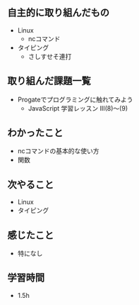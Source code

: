 ## 自主的に取り組んだもの
- Linux
     - ncコマンド
- タイピング
     - さしすせそ連打

## 取り組んだ課題一覧
- Progateでプログラミングに触れてみよう
     - JavaScript 学習レッスン Ⅲ(8)〜(9)

## わかったこと
- ncコマンドの基本的な使い方
- 関数

## 次やること
- Linux
- タイピング

## 感じたこと
- 特になし

## 学習時間
- 1.5h